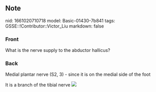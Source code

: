 ## Note
nid: 1661020710718
model: Basic-01430-7b841
tags: GSSE::!Contributor::Victor_Liu
markdown: false

### Front
What is the nerve supply to the abductor hallicus?

### Back
Medial plantar nerve (S2, 3) - since it is on the medial side of
the foot
<div>It is a branch of the tibial nerve <img src= 
"paste-b23966d48e42d704dd65949698115d223a4b023b.jpg"></div>
